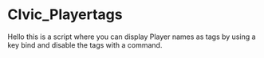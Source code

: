 # CIvic_Playertags
Hello this is a script where you can display Player names as tags by using a key bind and disable the tags with a command.
